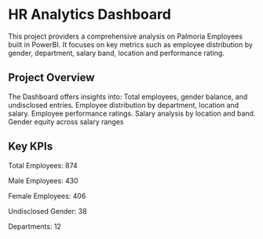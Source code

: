 # HR Analytics Dashboard

 This project providers a comprehensive analysis on Palmoria Employees built in PowerBI. It focuses on key metrics such as employee distribution by gender, department, salary band, location and performance rating.

## Project Overview

The Dashboard offers insights into: 
Total employees, gender balance, and undisclosed entries.
Employee distribution by department, location and salary.
Employee performance ratings.
Salary analysis by location and band.
Gender equity across salary ranges

## Key KPIs

Total Employees: 874

Male Employees: 430

Female Employees: 406

Undisclosed Gender: 38

Departments: 12
